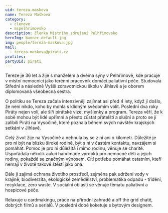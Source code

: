 ```yaml
---
uid: tereza.maskova
name: Tereza Mašková
category:
  - clenove
  - mspelhrimovsko
description: členka Místního sdružení Pelhřimovsko
heroImg: banner-default.jpg
img: people/tereza-maskova.jpg
mail:
  - tereza.maskova@pirati.cz
profiles:
partyUid: pirati
---
```


Tereze je 36 let a žije s manželem a dvěma syny v Pelhřimově, kde pracuje v místní nemocnici jako terénní pracovník domácí paliativní péče. Studovala Střední a následně Vyšší zdravotnickou školu v Jihlavě a je oborem diplomovaná všeobecná sestra.

O politiku se Tereza začala intenzivněji zajímat asi před 4 lety, když jí došlo, že není nikdo, koho by mohla s klidným svědomím volit. Poslední dva roky Piráty nejen volí, ale šíří pirátské vize, myšlenky a program. Tereza věří, že k sobě mohou být lidé upřímní a přesto zůstat přátelští a slušní a proto se jí zalíbili Piráti na Vysočině, které poznala během svých návštěv krajských setkání v Jihlavě.

Celý život žije na Vysočině a nehnula by se z ní ani o kilometr. Důležité je pro ni být na blízku široké rodině, být s ní v častém kontaktu, navzájem si pomáhat. Pomoc je pro ni důležitá i mimo rodinu, věnuje se charitě. Uspořádala několik aukcí handmade výrobků pro nemocné děti a jejich rodiny, pokaždé se značným výnosem. Cítí potřebu pomáhat ostatním, kteří nemají v životě takové štěstí jako ona.  

Dále ji zajímá ochrana životího prostředí, zejména pak udržení vody v krajině, biodiverzita, ekologické zemědělství, problematika odpadu - třídění, recyklace, zero waste. V sociální oblasti se věnuje tématu paliativní a hospicové péče.

Relaxuje u cardmakingu, práce na přírodní zahradě a off the grid chatě, dobrých filmů a seriálů. V poslední době koketuje s bytovým designem.
